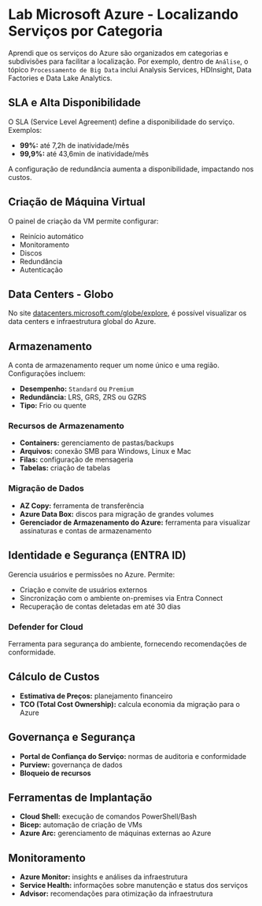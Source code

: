 # Lab Microsoft Azure - Localizando Serviços por Categoria

Aprendi que os serviços do Azure são organizados em categorias e subdivisões para facilitar a localização. Por exemplo, dentro de `Análise`, o tópico `Processamento de Big Data` inclui Analysis Services, HDInsight, Data Factories e Data Lake Analytics.

## SLA e Alta Disponibilidade

O SLA (Service Level Agreement) define a disponibilidade do serviço. Exemplos:
- **99%:** até 7,2h de inatividade/mês
- **99,9%:** até 43,6min de inatividade/mês

A configuração de redundância aumenta a disponibilidade, impactando nos custos.

## Criação de Máquina Virtual

O painel de criação da VM permite configurar:
- Reinício automático
- Monitoramento
- Discos
- Redundância
- Autenticação

## Data Centers - Globo

No site [datacenters.microsoft.com/globe/explore](https://datacenters.microsoft.com/globe/explore), é possível visualizar os data centers e infraestrutura global do Azure.

## Armazenamento

A conta de armazenamento requer um nome único e uma região. Configurações incluem:
- **Desempenho:** `Standard` ou `Premium`
- **Redundância:** LRS, GRS, ZRS ou GZRS
- **Tipo:** Frio ou quente

### Recursos de Armazenamento
- **Containers:** gerenciamento de pastas/backups
- **Arquivos:** conexão SMB para Windows, Linux e Mac
- **Filas:** configuração de mensageria
- **Tabelas:** criação de tabelas

### Migração de Dados
- **AZ Copy:** ferramenta de transferência
- **Azure Data Box:** discos para migração de grandes volumes
- **Gerenciador de Armazenamento do Azure:** ferramenta para visualizar assinaturas e contas de armazenamento

## Identidade e Segurança (ENTRA ID)

Gerencia usuários e permissões no Azure. Permite:
- Criação e convite de usuários externos
- Sincronização com o ambiente on-premises via Entra Connect
- Recuperação de contas deletadas em até 30 dias

### Defender for Cloud
Ferramenta para segurança do ambiente, fornecendo recomendações de conformidade.

## Cálculo de Custos
- **Estimativa de Preços:** planejamento financeiro
- **TCO (Total Cost Ownership):** calcula economia da migração para o Azure

## Governança e Segurança
- **Portal de Confiança do Serviço:** normas de auditoria e conformidade
- **Purview:** governança de dados
- **Bloqueio de recursos**

## Ferramentas de Implantação
- **Cloud Shell:** execução de comandos PowerShell/Bash
- **Bicep:** automação de criação de VMs
- **Azure Arc:** gerenciamento de máquinas externas ao Azure

## Monitoramento
- **Azure Monitor:** insights e análises da infraestrutura
- **Service Health:** informações sobre manutenção e status dos serviços
- **Advisor:** recomendações para otimização da infraestrutura


